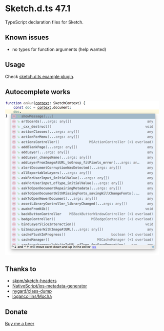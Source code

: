 # Sketch.d.ts 47.1

TypeScript declaration files for Sketch.

## Known issues
- no types for function arguments (help wanted)

## Usage
Check [sketch.d.ts example plugin](https://github.com/pravdomil/sketch.d.ts-example).

## Autocomplete works
<img src="autocomplete.png">

## Thanks to
- [skpm/sketch-headers](https://github.com/skpm/sketch-headers)
- [NativeScript/ios-metadata-generator](https://github.com/NativeScript/ios-metadata-generator)
- [nygard/class-dump](https://github.com/nygard/class-dump)
- [logancollins/Mocha](https://github.com/logancollins/Mocha)

## Donate
[Buy me a beer](https://www.paypal.com/cgi-bin/webscr?cmd=_s-xclick&hosted_button_id=BCL2X3AFQBAP2&item_name=Sketch.d.ts%20Beer)
